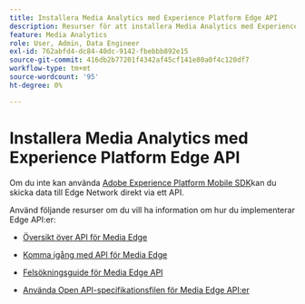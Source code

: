```yaml
---
title: Installera Media Analytics med Experience Platform Edge API
description: Resurser för att installera Media Analytics med Experience Platform Edge API.
feature: Media Analytics
role: User, Admin, Data Engineer
exl-id: 762abfd4-dc84-40dc-9142-fbebbb892e15
source-git-commit: 416db2b77201f4342af45cf141e80a0f4c120df7
workflow-type: tm+mt
source-wordcount: '95'
ht-degree: 0%

---
```


# Installera Media Analytics med Experience Platform Edge API

Om du inte kan använda [Adobe Experience Platform Mobile SDK](/help/implementation/edge/implementation-edge.md)kan du skicka data till Edge Network direkt via ett API.

Använd följande resurser om du vill ha information om hur du implementerar Edge API:er:

* [Översikt över API för Media Edge](https://developer.adobe.com/cja-apis/docs/endpoints/media-edge/)

* [Komma igång med API för Media Edge](https://developer.adobe.com/cja-apis/docs/endpoints/media-edge/getting-started/)

* [Felsökningsguide för Media Edge API](https://developer.adobe.com/cja-apis/docs/endpoints/media-edge/troubleshooting/)

* [Använda Open API-specifikationsfilen för Media Edge API:er](https://developer.adobe.com/cja-apis/docs/endpoints/media-edge/swagger/)
